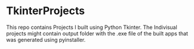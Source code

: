 # TkinterProjects
This repo contains Projects I built using Python Tkinter. The Indivisual projects might contain output folder with the .exe file of the built apps that was generated using pyinstaller.
